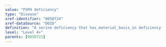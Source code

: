 ```yaml
---
value: "PSPH deficiency"
type: "Disease"
xref-identifier: "0050724"
xref-dataSource: "DOID"
definition: "A serine deficiency that has_material_basis_in deficiency of phosphoserine phosphatase impeding the synthesis of L-serine."
level: "Level 4+"
parents: [0050721]
---
```

